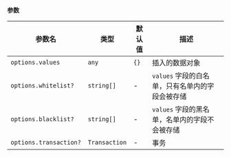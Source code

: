**参数**

| 参数名 | 类型 | 默认值 | 描述 |
| --- | -- | --- | --- |
| `options.values` | `any` | `{}` | 插入的数据对象 |
| `options.whitelist?` | `string[]` | - | `values` 字段的白名单，只有名单内的字段会被存储 |
| `options.blacklist?` | `string[]` | - | `values` 字段的黑名单，名单内的字段不会被存储 |
| `options.transaction?` | `Transaction` | - | 事务 |
